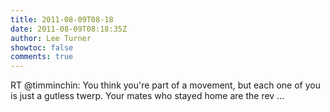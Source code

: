 ```yaml
---
title: 2011-08-09T08-18
date: 2011-08-09T08:18:35Z
author: Lee Turner
showtoc: false
comments: true
---
```


RT @timminchin: You think you're part of a movement, but each one of you is just a gutless twerp. Your mates who stayed home are the rev ...


